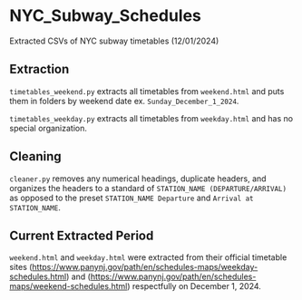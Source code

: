 # NYC_Subway_Schedules
Extracted CSVs of NYC subway timetables (12/01/2024)

## Extraction
`timetables_weekend.py` extracts all timetables from `weekend.html` and puts them in folders by weekend date ex. `Sunday_December_1_2024`.

`timetables_weekday.py` extracts all timetables from `weekday.html` and has no special organization.

## Cleaning
`cleaner.py` removes any numerical headings, duplicate headers, and organizes the headers to a standard of `STATION_NAME (DEPARTURE/ARRIVAL)` as opposed to the preset `STATION_NAME Departure` and `Arrival at STATION_NAME`.

## Current Extracted Period
`weekend.html` and `weekday.html` were extracted from their official timetable sites (https://www.panynj.gov/path/en/schedules-maps/weekday-schedules.html) and (https://www.panynj.gov/path/en/schedules-maps/weekend-schedules.html) respectfully on December 1, 2024.
